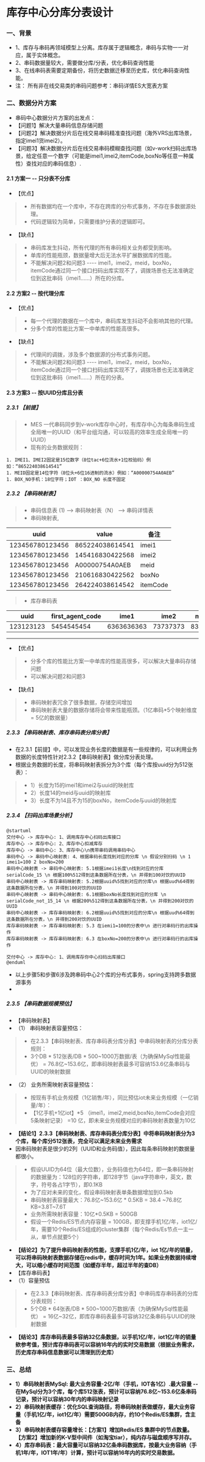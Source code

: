 # 库存中心分库分表设计

<!--more-->

### 一、背景

* 1、库存与串码再领域模型上分离。库存属于逻辑概念，串码与实物一一对应，属于实体概念。
* 2、串码数据量较大，需要做分库/分表，优化串码查询性能
* 3、在线串码表需要定期备份，将历史数据迁移至历史库，优化串码查询性能。
* 注： 所有非在线交易类的串码问题参考：串码详情ES大宽表方案

### 二、数据分片方案

* 串码中心数据分片方案的出发点：
* 【问题1】解决大量串码信息存储问题
* 【问题2】解决数据分片后在线交易串码精准查找问题（海外VRS出库场景，指定imei1货imei2）。
* 【问题3】解决数据分片后在线交易串码模糊查找问题（如v-work扫码出库场景，给定任意一个数字（可能是imei1,imei2,itemCode,boxNo等任意一种属性）查找对应的串码信息）.

#### 2.1 方案一 -- 只分表不分库

* 【优点】

> * 所有数据均在一个库中，不存在跨库的分布式事务，不存在多数据源处理。
> * 代码逻辑较为简单，只需要维护分表的逻辑即可。

* 【缺点】

> * 串码库发生抖动，所有代理的所有串码相关业务都受到影响。
> * 单库的性能瓶颈，数据量增大后无法水平扩展数据库的性能。
> * 不能解决问题2和问题3 ---- imei1，imei2，meid，boxNo，itemCode通过同一个接口扫码出库实现不了，调拨场景也无法准确定位到这批串码（imei1……）所在的分库。

#### 2.2 方案2 -- 按代理分库

* 【优点】

> * 每一个代理的数据在一个库中，串码库发生抖动不会影响其他的代理。
> * 分多个库的性能比方案一中单库的性能高很多。

* 【缺点】

> * 代理间的调拨，涉及多个数据源的分布式事务问题。
> * 不能解决问题2和问题3 ---- imei1，imei2，meid，boxNo，itemCode通过同一个接口扫码出库实现不了，调拨场景也无法准确定位到这批串码（imei1……）所在的分表。

#### 2.3 方案3 -- 按UUID分库且分表

##### 2.3.1 【前提】

> * MES 一代串码同步到v-work库存中心时，有库存中心为每条串码生成全局唯一的UUID（和平台组沟通，可以较高的效率生成全局唯一的UUID）
> * 现有的业务数据规则：

```
1. IMEI1、IMEI2固定是15位数字（8位tac+6位流水+1位校验码）例如：“865224038614541”
1. MEID固定是14位字符（8位头+6位16进制的流水）例如：“A00000754A0AEB”
1. BOX_NO手机：18位字符；IOT ：BOX_NO 长度不固定
```

##### 2.3.2 【串码映射表】

> * 串码信息表 (1) --> 串码映射表（N） --> 串码详情表
> * 串码映射表,

| uuid            | value           | 备注     |
| --------------- | --------------- | -------- |
| 123456780123456 | 865224038614541 | imei1    |
| 123456780123456 | 145416830422568 | imei2    |
| 123456780123456 | A00000754A0AEB  | meid     |
| 123456780123456 | 210616830422562 | boxNo    |
| 123456780123456 | 264224038614542 | itemCode |

> * 库存串码表

| uuid      | first_agent_code | ime1       | ime2     | meid   | boxNo  | itemCode | arehouse_code | account_id | sku_code |
| --------- | ---------------- | ---------- | -------- | ------ | ------ | -------- | ------------- | ---------- | -------- |
| 123123123 | 5454545454       | 6363636363 | 73737373 | 838383 | 321123 | 93939393 | 654321        | 100010001  | 456789   |

---

* 【优点】

> * 分多个库的性能比方案一中单库的性能高很多，可以解决大量串码存储问题
> * 可以解决问题2和问题3

* 【缺点】

> * 串码映射表冗余了很多数据，存储空间增加
> * 串码映射表大量的数据存储将会带来性能瓶颈。（1亿串码*5个映射维度 = 5亿的数据量）

##### 2.3.3 【串码映射表、库存串码表分库分表】

* 在2.3.1【前提】中，可以发现业务长度的数据是有一些规律的，可以利用业务数据的长度特性针对2.3.2【串码映射表】做分库分表处理。
* 根据业务数据的长度，将串码映射表拆分为3个库（每个库按uuid分为512张表）：

> * 1）长度为15的imei1和imei2与uuid的映射库
> * 2）长度14的meid与uuid的映射库
> * 3）长度不为14且不为15的boxNo，itemCode与uuid的映射库

##### 2.3.4 【扫码出库场景分析】

```plantuml
@startuml
交付中心 -> 库存中心: 1、调用库存中心扫码出库接口
库存中心 -> 库存中心: 2、库存中心扣减库存
库存中心 -> 串码中心: 3、库存中心\n携带串码调用串码中心
串码中心 -> 串码中心映射表: 4、根据串码长度找到对应的分库 \n 假设分别扫码 \n 1 imei1=100 2 boxNo=200
串码中心映射表 -> 串码中心映射表: 5.1根据imei1长度\n找到对应的分库serialCode_15 \n 根据100%512得到这条数据所在分表，\n 并得到100对饮的UUID
串码中心映射表 -> 库存串码映射表: 5.2根据uuid%5找到对应的分库\n 根据uud%64得到这条数据所在分表，\n 并得到100对饮的UUID
串码中心映射表 -> 串码中心映射表: 6.1根据boxNo长度找到对应的分库 \n serialCode_not_15_14 \n 根据200%512得到这条数据所在分表，\n 并得到200对饮的UUID
串码中心映射表 -> 库存串码映射表: 6.2根据uuid%5找到对应的分库\n 根据uud%64得到这条数据所在分表，\n 并得到200对饮的UUID
库存串码映射表 -> 库存串码映射表: 5.3 在iemi1=100的分表中\n 进行对串码行的出库操作
库存串码映射表 -> 库存串码映射表: 6.3 在boxNo=200的分表中\n 进行对串码行的出库操作

交付中心 -> 库存中心: 1、调用库存你中心扫码出库接口
@enduml
```

* 以上步骤5和步骤6涉及跨串码中心2个库的分布式事务，spring支持跨多数据源事务
* 

##### 2.3.5 【串码数据规模预估】

* 【串码映射表】
* （1） 串码映射表容量预估：

> * 在2.3.3【串码映射表、库存串码表分库分表】中串码映射表的分库分表规则：
> * 3个DB * 512张表/DB * 500~1000万数据/表（为确保MySql性能最优） = 76.8亿~153.6亿，即串码映射表最多可容纳153.6亿条串码与UUID的映射数据

* （2） 业务所需映射表容量预估：

> * 按现有手机业务规模（1亿销售/年），同比预估iot未来业务规模（一亿销量/年）：
> * 【1亿手机+1亿iot】*5 （imei1，imei2,meid,boxNo,itemCode会对应5条映射记录） =10 亿，即未来业务规模对应的串码映射表数量为10亿

* **【结论1】2.3.3【串码映射表、库存串码表分库分表】中将串码映射表分为3个库，每个库分512张表，完全可以满足未来业务需求**
* 因串码映射表是很少的2列（UUID和业务码值），因此每条串码映射的数据量都很小。

> * 假设UUID为64位（最大位数），业务码值也为64位，即一条串码映射的数据量为：128位的字符串，即128字节（java字符串中，英文，数字，符号各占1字节），即0.1KB
> * 为了应对未来的变化，假设串码映射表单条数据增加到0.5kb
> * 串码映射表容量最大：76.8亿~153.6亿 * 0.5KB = 38.4 ~76.8亿KB=3.8T~7.6T
> * 业务所需映射表容量：10亿*0.5KB = 500GB
> * 假设一个Redis/ES节点内存容量 = 100GB，即支撑手机1亿/年，iot1亿/年，需要10个Redis/ES组成的cluster集群（每个Redis/Es节点一主一从，单节点就要5个）

* **【结论2】为了提升串码映射表的性能，支撑手机1亿/年，iot 1亿/年的销量，可以将串码映射表数据存储在redis中，缓存时间为1年。如果业务数据持续增大，可以缩小缓存时间范围（如缓存半年，超过半年的查DB）**
* 【库存串码表】
* （1）容量预估

> * 在2.3.3【串码映射表、库存串码表分库分表】中串码库存串码表的分库分表规则：
> * 5个DB * 64张表/DB * 500~1000万数据/表（为确保MySql性能最优） = 16亿~32亿，即库存串码表最多可容纳32亿条串码与UUID的映射数据

* **【结论3】库存串码表最多容纳32亿条数据，以手机1亿/年，iot1亿/年的销量欸参考值，预计库存串码表可以容纳16年内的实时交易数据（根据业务需求，历史库存串码信息数据可以清理到历史库）**

### 三、总结

* **1）串码映射表MySql: 最大业务容量-2亿/年（手机，IOT各1亿）.最大容量 -- 在MySql分为3个库，每个库512张表，预计可以容纳76.8亿~153.6亿条串码记录，预计可以容纳30年内的串码映射记录**
* **2）串码映射表缓存：优化SQL查询路径，将串码映射表做缓存，最大业务容量（手机1亿/年，iot1亿/年）需要500GB内存，约10个Redis/ES集群，含主备**
* **3）串码映射表缓存容量增长：【方案1】增加Redis/ES 集群中的节点数量。【方案2】增加新的K-V型中间件（如淘宝tiar），纯内存与磁盘顺序写并存。**
* **4）库存串码表：最大容量可以容纳32亿条串码数据库，按最大业务容纳（手机1年/年，IOT1年/年）计算，预计可以容纳16年内的实时交易数据。**

